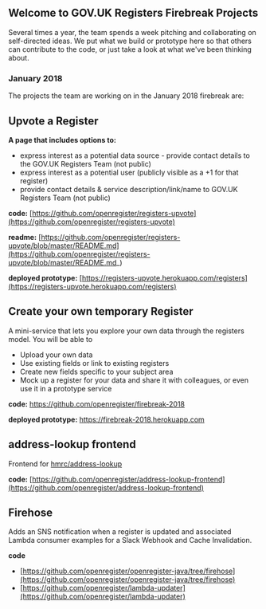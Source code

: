 ## Welcome to GOV.UK Registers Firebreak Projects

Several times a year, the team spends a week pitching and collaborating on self-directed ideas. We put what we build or prototype here so that others can contribute to the code, or just take a look at what we've been thinking about. 

### January 2018

The projects the team are working on in the January 2018 firebreak are: 

## Upvote a Register
**A page that includes options to:**
- express interest as a potential data source - provide contact details to the GOV.UK Registers Team (not public)
- express interest as a potential user (publicly visible as a +1 for that register)
- provide contact details & service description/link/name to GOV.UK Registers Team (not public)

**code:** [https://github.com/openregister/registers-upvote](https://github.com/openregister/registers-upvote)

**readme:** [https://github.com/openregister/registers-upvote/blob/master/README.md](https://github.com/openregister/registers-upvote/blob/master/README.md_)

**deployed prototype:** [https://registers-upvote.herokuapp.com/registers](https://registers-upvote.herokuapp.com/registers)


## Create your own temporary Register
A mini-service that lets you explore your own data through the registers model. 
You will be able to 
- Upload your own data 
- Use existing fields or link to existing registers
- Create new fields specific to your subject area
- Mock up a register for your data and share it with colleagues, or even use it in a prototype service

**code:** https://github.com/openregister/firebreak-2018

**deployed prototype:** https://firebreak-2018.herokuapp.com

## address-lookup frontend 
Frontend for [hmrc/address-lookup](https://github.com/hmrc/address-lookup)

**code:** [https://github.com/openregister/address-lookup-frontend](https://github.com/openregister/address-lookup-frontend)

## Firehose
Adds an SNS notification when a register is updated and associated Lambda consumer examples for a Slack Webhook and Cache Invalidation.

**code** 
* [https://github.com/openregister/openregister-java/tree/firehose](https://github.com/openregister/openregister-java/tree/firehose)
* [https://github.com/openregister/lambda-updater](https://github.com/openregister/lambda-updater)
